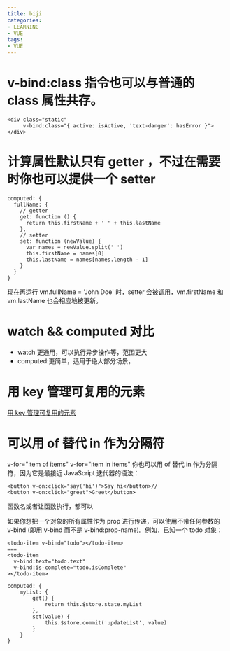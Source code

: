 ```yaml
---
title: biji
categories: 
- LEARNING
- VUE
tags:
- VUE
---
```


# v-bind:class 指令也可以与普通的 class 属性共存。

```
<div class="static"
     v-bind:class="{ active: isActive, 'text-danger': hasError }">
</div>
```

# 计算属性默认只有 getter ，不过在需要时你也可以提供一个 setter

```
computed: {
  fullName: {
    // getter
    get: function () {
      return this.firstName + ' ' + this.lastName
    },
    // setter
    set: function (newValue) {
      var names = newValue.split(' ')
      this.firstName = names[0]
      this.lastName = names[names.length - 1]
    }
  }
}
```

现在再运行 vm.fullName = 'John Doe' 时，setter 会被调用，vm.firstName 和 vm.lastName 也会相应地被更新。

# watch && computed 对比

* watch 更通用，可以执行异步操作等，范围更大
* computed:更简单，适用于绝大部分场景，

# 用 key 管理可复用的元素

[用 key 管理可复用的元素](https://cn.vuejs.org/v2/guide/conditional.html#%E7%94%A8-key-%E7%AE%A1%E7%90%86%E5%8F%AF%E5%A4%8D%E7%94%A8%E7%9A%84%E5%85%83%E7%B4%A0)

# 可以用 of 替代 in 作为分隔符

v-for="item of items"
v-for="item in items"
你也可以用 of 替代 in 作为分隔符，因为它是最接近 JavaScript 迭代器的语法：

```
<button v-on:click="say('hi')">Say hi</button>//
<button v-on:click="greet">Greet</button>
```

函数名或者让函数执行，都可以

如果你想把一个对象的所有属性作为 prop 进行传递，可以使用不带任何参数的 v-bind (即用 v-bind 而不是 v-bind:prop-name)。例如，已知一个 todo 对象：

```
<todo-item v-bind="todo"></todo-item>
===
<todo-item
  v-bind:text="todo.text"
  v-bind:is-complete="todo.isComplete"
></todo-item>
```

```
computed: {
    myList: {
        get() {
            return this.$store.state.myList
        },
        set(value) {
            this.$store.commit('updateList', value)
        }
    }
}
```

